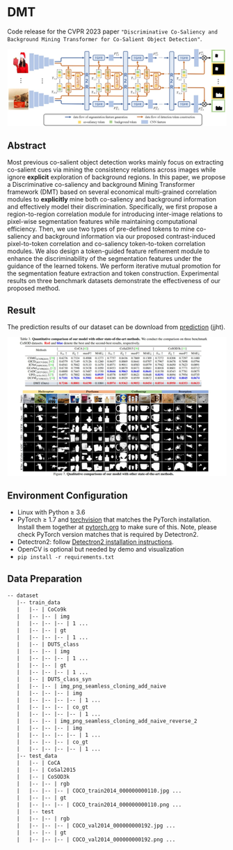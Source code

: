 # DMT
Code release for the CVPR 2023 paper `"Discriminative Co-Saliency and Background Mining Transformer for Co-Salient Object Detection"`.

![avatar](framework.jpg)

## Abstract
Most previous co-salient object detection works mainly focus on extracting co-salient cues via mining the consistency relations across images while ignore **explicit** exploration of background regions. In this paper, we propose a Discriminative co-saliency and background Mining Transformer framework (DMT) based on several economical multi-grained correlation modules to **explicitly** mine both co-saliency and background information and effectively model their discrimination. Specifically, we first propose a region-to-region correlation module for introducing inter-image relations to pixel-wise segmentation features while maintaining computational efficiency. Then, we use two types of pre-defined tokens to mine co-saliency and background information via our proposed contrast-induced pixel-to-token correlation and co-saliency token-to-token correlation modules. We also design a token-guided feature refinement module to enhance the discriminability of the segmentation features under the guidance of the learned tokens. We perform iterative mutual promotion for the segmentation feature extraction and token construction. Experimental results on three benchmark datasets demonstrate the effectiveness of our proposed method. 

## Result
The prediction results of our dataset can be download from [prediction](https://pan.baidu.com/s/1erKtadxG8NJoCMeW6fuofQ) (jjht).

![alt_text](./result.jpg)

## Environment Configuration
- Linux with Python ≥ 3.6
- PyTorch ≥ 1.7 and [torchvision](https://github.com/pytorch/vision/) that matches the PyTorch installation.
  Install them together at [pytorch.org](https://pytorch.org) to make sure of this. Note, please check
  PyTorch version matches that is required by Detectron2.
- Detectron2: follow [Detectron2 installation instructions](https://detectron2.readthedocs.io/tutorials/install.html).
- OpenCV is optional but needed by demo and visualization
- `pip install -r requirements.txt`

## Data Preparation
````
-- dataset
   |-- train_data
   |   |-- | CoCo9k
   |   |-- |-- | img
   |   |-- |-- |-- | 1 ...
   |   |-- |-- | gt
   |   |-- |-- |-- | 1 ...
   |   |-- | DUTS_class
   |   |-- |-- | img
   |   |-- |-- |-- | 1 ...
   |   |-- |-- | gt
   |   |-- |-- |-- | 1 ...   
   |   |-- | DUTS_class_syn
   |   |-- |-- | img_png_seamless_cloning_add_naive
   |   |-- |-- |-- | img
   |   |-- |-- |-- |-- | 1 ...   
   |   |-- |-- |-- | co_gt
   |   |-- |-- |-- |-- | 1 ...   
   |   |-- |-- | img_png_seamless_cloning_add_naive_reverse_2
   |   |-- |-- |-- | img
   |   |-- |-- |-- |-- | 1 ...   
   |   |-- |-- |-- | co_gt
   |   |-- |-- |-- |-- | 1 ...  
   |-- test_data
   |   |-- | CoCA
   |   |-- | CoSal2015
   |   |-- | CoSOD3k
   |   |-- |-- | rgb
   |   |-- |-- |-- | COCO_train2014_000000000110.jpg ...
   |   |-- |-- | gt
   |   |-- |-- |-- | COCO_train2014_000000000110.png ...
   |   |-- test
   |   |-- |-- | rgb
   |   |-- |-- |-- | COCO_val2014_000000000192.jpg ...
   |   |-- |-- | gt
   |   |-- |-- |-- | COCO_val2014_000000000192.png ...
````

